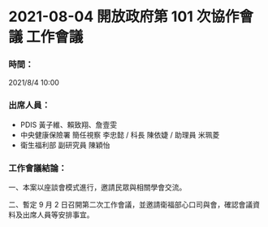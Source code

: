 # 2021-08-04 開放政府第 101 次協作會議 工作會議

### 時間：

2021/8/4 10:00
 
### 出席人員：

- PDIS 黃子維、賴致翔、詹壹雯
- 中央健康保險署 簡任視察 李忠懿 / 科長 陳依婕 / 助理員 米珮菱 
- 衛生福利部 副研究員 陳穎怡

### 工作會議結論：

一、本案以座談會模式進行，邀請民眾與相關學會交流。

二、暫定 9 月 2 日召開第二次工作會議，並邀請衛福部心口司與會，確認會議資料及出席人員等安排事宜。
